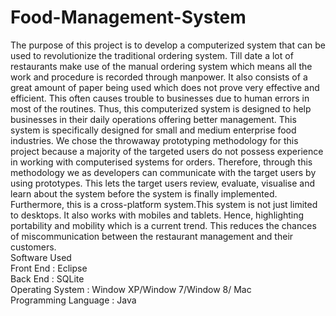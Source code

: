 # Food-Management-System

The purpose of this project is to develop a computerized system that can be used to revolutionize the traditional ordering system. Till date a lot of restaurants make use of the manual ordering system which means all the work and procedure is recorded through manpower. It also consists of a great amount of paper being used which does not prove very effective and efficient. This often causes trouble to businesses due to human errors in most of the routines. Thus, this computerized system is designed to help businesses in their daily operations offering better management. This system is specifically designed for small and medium enterprise food industries. 
We chose the throwaway prototyping methodology for this project because a majority of the targeted users do not possess experience in working with computerised systems for orders. Therefore, through this methodology we as developers can communicate with the target users by using prototypes. This lets the target users review, evaluate, visualise and learn about the system before the system is finally implemented. Furthermore, this is a cross-platform system.This system is not just limited to desktops. It also works with mobiles and tablets. Hence, highlighting portability and mobility which is  a current trend. This reduces the chances of miscommunication between the restaurant management and their customers. 	
Software Used												
Front End : Eclipse											
Back End : SQLite										
Operating System : Window XP/Window 7/Window 8/ Mac 			   
Programming Language : Java

